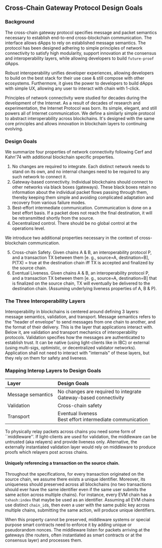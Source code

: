 ## Cross-Chain Gateway Protocol Design Goals 

### Background

The cross-chain gateway protocol specifies message and packet semantics necessary to establish end-to-end cross-blockchain communication. The interface allows dApps to rely on established message semantics. The protocol has been designed adhering to simple principles of network connectivity to satisfy high modularity, support innovation at the consensus and interoperability layers, while allowing developers to build `future-proof` dApps.

Robust interoperability unifies developer experiences, allowing developers to build on the best stack for their use case & still compose with other ecosystems. Furthermore, it gives the power to developers to build dApps with simple UX, allowing any user to interact with chain with 1-click.

Principles of network connectivity were studied for decades during the development of the Internet. As a result of decades of research and experimentation, the Internet Protocol was born. Its simple, elegant, and still powers all of Internet communication. We define a similarly simple protocol to abstract interoperability across blockchains. It's designed with the same core principles and allows innovation in blockchain layers to continuing evolving. 

### Design Goals

We summarize four properties of network connectivity following Cerf and Kahn'74 with additional blockchain specific properties.

1.  No changes are required to integrate. Each distinct network needs to stand on its own, and no internal changes need to be required to any such network to connect it.
2. Gateway-based connectivity. Individual blockchains should connect to other networks via black boxes (gateways). These black boxes retain no information about the individual packet flows passing through them, thereby keeping them simple and avoiding complicated adaptation and recovery from various failure modes.
3. Best-effort intermediate communication. Communication is done on a best effort basis. If a packet does not reach the final destination, it will be retransmitted shortly from the source.
4. Decentralized control. There should be no global control at the operations level.

We introduce two additional properties necessary in the context of cross-blockchain communication.

5. Cross-chain Safety. Given chains A & B, an interoperability protocol P, and a transaction TX between them [e. g., source=A, destination=B], P(TX) = true at the destination chain iff TX is accepted and finalized by the source chain.
6. Eventual Liveness. Given chains A & B, an interoperability protocol P, and a transaction TX between them [e. g., source=A, destination=B] that is finalized on the source chain, TX will eventually be delivered to the destination chain. (Assuming underlying liveness properties of A, B & P).


### The Three Interoperability Layers

Interoperability in blockchains is centered around defining 3 layers: message semantics, validation, and transport.
Message semantics refers to the "header of envelope" to send messages from one chain to another, and the format of their delivery. This is the layer that applications interact with. Below it, are validation and transport mechanics of interoperability protocols. Validation specifies how the messages are authenticated to establish trust. It can be native (using light-clients like in IBC) or external (using multi-sigs, optimistic, or decentralized validator networks). Application shall not need to interact with "internals" of these layers, but they rely on them for safety and liveness.

### Mapping Interop Layers to Design Goals

| Layer        | Design Goals   |
| :------------- |:-------------|
| Message semantics      | No changes are required to integrate <br /> Gateway-based connectivity |
| Validation      | Cross-chain safety      |
| Transport | Eventual liveness <br /> Best effort intermediate communication |

To physically relay packets across chains you need some form of ``middleware''. If light-clients are used for validation, the middleware can be untrusted (aka relayers) and provide liveness only. Alternative, the externally instantiated validation layer would rely on middleware to produce proofs which relayers post across chains. 

#### Uniquely referencing a transaction on the source chain.

Throughout the specifications, for every transaction originated on the source chain, we assume there exists a unique identifier. Moreover, its uniqueness should preserved across all blockchains (no two transactions should ever have the same identifier even if the same user submits the same action across multiple chains). For instance, every EVM chain has a `txhash:index` that maybe be used as an identifier. Assuming all EVM chains use distinct `chain_id`s, then even a user with the same public key across multiple chains, submitting the same action, will produce unique identifiers.

When this property cannot be preserved, middleware systems or special purpose smart contracts need to enforce it by adding unique or pseudorandom nonces. The middleware listen for packets arriving at the gateways (the routers, often instantiated as smart contracts or at the consensus layer) and processes them. 

